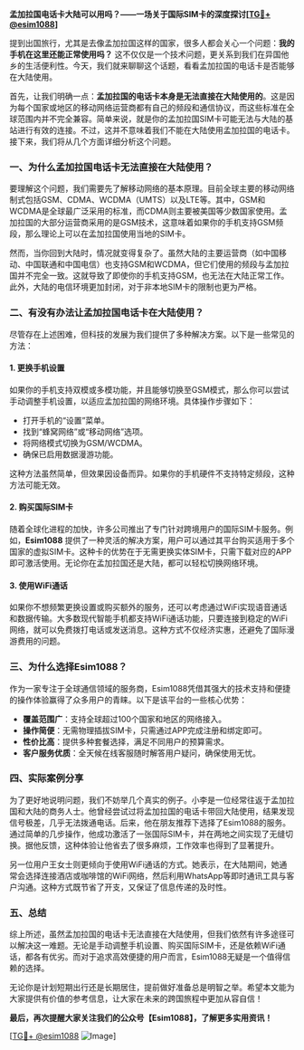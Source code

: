 **孟加拉国电话卡大陆可以用吗？——一场关于国际SIM卡的深度探讨[[TG💪+ @esim1088](https://t.me/s/esim1088)]**

提到出国旅行，尤其是去像孟加拉国这样的国家，很多人都会关心一个问题：**我的手机在这里还能正常使用吗？** 这不仅仅是一个技术问题，更关系到我们在异国他乡的生活便利性。今天，我们就来聊聊这个话题，看看孟加拉国的电话卡是否能够在大陆使用。

首先，让我们明确一点：**孟加拉国的电话卡本身是无法直接在大陆使用的**。这是因为每个国家或地区的移动网络运营商都有自己的频段和通信协议，而这些标准在全球范围内并不完全兼容。简单来说，就是你的孟加拉国SIM卡可能无法与大陆的基站进行有效的连接。不过，这并不意味着我们不能在大陆使用孟加拉国的电话卡。接下来，我们将从几个方面详细分析这个问题。

### 一、为什么孟加拉国电话卡无法直接在大陆使用？

要理解这个问题，我们需要先了解移动网络的基本原理。目前全球主要的移动网络制式包括GSM、CDMA、WCDMA（UMTS）以及LTE等。其中，GSM和WCDMA是全球最广泛采用的标准，而CDMA则主要被美国等少数国家使用。孟加拉国的大部分运营商采用的是GSM技术，这意味着如果你的手机支持GSM频段，那么理论上可以在孟加拉国使用当地的SIM卡。

然而，当你回到大陆时，情况就变得复杂了。虽然大陆的主要运营商（如中国移动、中国联通和中国电信）也支持GSM和WCDMA，但它们使用的频段与孟加拉国并不完全一致。这就导致了即使你的手机支持GSM，也无法在大陆正常工作。此外，大陆的电信环境更加封闭，对于非本地SIM卡的限制也更为严格。

### 二、有没有办法让孟加拉国电话卡在大陆使用？

尽管存在上述困难，但科技的发展为我们提供了多种解决方案。以下是一些常见的方法：

#### 1. **更换手机设置**
   如果你的手机支持双模或多模功能，并且能够切换至GSM模式，那么你可以尝试手动调整手机设置，以适应孟加拉国的网络环境。具体操作步骤如下：
   - 打开手机的“设置”菜单。
   - 找到“蜂窝网络”或“移动网络”选项。
   - 将网络模式切换为GSM/WCDMA。
   - 确保已启用数据漫游功能。

   这种方法虽然简单，但效果因设备而异。如果你的手机硬件不支持特定频段，这种方法可能无效。

#### 2. **购买国际SIM卡**
   随着全球化进程的加快，许多公司推出了专门针对跨境用户的国际SIM卡服务。例如，**Esim1088** 提供了一种灵活的解决方案，用户可以通过其平台购买适用于多个国家的虚拟SIM卡。这种卡的优势在于无需更换实体SIM卡，只需下载对应的APP即可激活使用。无论你在孟加拉国还是大陆，都可以轻松切换网络环境。

#### 3. **使用WiFi通话**
   如果你不想频繁更换设置或购买额外的服务，还可以考虑通过WiFi实现语音通话和数据传输。大多数现代智能手机都支持WiFi通话功能，只要连接到稳定的WiFi网络，就可以免费拨打电话或发送消息。这种方式不仅经济实惠，还避免了国际漫游费用的问题。

### 三、为什么选择Esim1088？

作为一家专注于全球通信领域的服务商，Esim1088凭借其强大的技术支持和便捷的操作体验赢得了众多用户的青睐。以下是该平台的一些核心优势：

- **覆盖范围广**：支持全球超过100个国家和地区的网络接入。
- **操作简便**：无需物理插拔SIM卡，只需通过APP完成注册和绑定即可。
- **性价比高**：提供多种套餐选择，满足不同用户的预算需求。
- **客户服务优质**：全天候在线客服随时解答用户疑问，确保使用无忧。

### 四、实际案例分享

为了更好地说明问题，我们不妨举几个真实的例子。小李是一位经常往返于孟加拉国和大陆的商务人士。他曾经尝试过将孟加拉国的电话卡带回大陆使用，结果发现信号极差，几乎无法拨通电话。后来，他在朋友推荐下选择了Esim1088的服务。通过简单的几步操作，他成功激活了一张国际SIM卡，并在两地之间实现了无缝切换。据他反馈，这种体验让他省去了很多麻烦，工作效率也得到了显著提升。

另一位用户王女士则更倾向于使用WiFi通话的方式。她表示，在大陆期间，她通常会选择连接酒店或咖啡馆的WiFi网络，然后利用WhatsApp等即时通讯工具与客户沟通。这种方式既节省了开支，又保证了信息传递的及时性。

### 五、总结

综上所述，虽然孟加拉国的电话卡无法直接在大陆使用，但我们依然有许多途径可以解决这一难题。无论是手动调整手机设置、购买国际SIM卡，还是依赖WiFi通话，都各有优劣。而对于追求高效便捷的用户而言，Esim1088无疑是一个值得信赖的选择。

无论你是计划短期出行还是长期居住，提前做好准备总是明智之举。希望本文能为大家提供有价值的参考信息，让大家在未来的跨国旅程中更加从容自信！

**最后，再次提醒大家关注我们的公众号【Esim1088】，了解更多实用资讯！**

[[TG💪+ @esim1088](https://t.me/s/esim1088) ![Image](https://i.postimg.cc/4NQfJmqS/Snipaste-2025-05-13-00-14-12.png)]